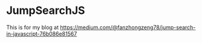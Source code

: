 # JumpSearchJS
This is for my blog at https://medium.com/@fanzhongzeng78/jump-search-in-javascript-76b086e81567